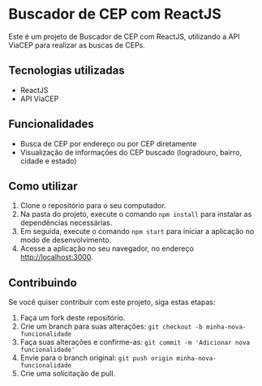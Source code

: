# Buscador de CEP com ReactJS

Este é um projeto de Buscador de CEP com ReactJS, utilizando a API ViaCEP para realizar as buscas de CEPs. 

## Tecnologias utilizadas

- ReactJS
- API ViaCEP

## Funcionalidades

- Busca de CEP por endereço ou por CEP diretamente
- Visualização de informações do CEP buscado (logradouro, bairro, cidade e estado)

## Como utilizar

1. Clone o repositório para o seu computador.
2. Na pasta do projeto, execute o comando `npm install` para instalar as dependências necessárias.
3. Em seguida, execute o comando `npm start` para iniciar a aplicação no modo de desenvolvimento.
4. Acesse a aplicação no seu navegador, no endereço [http://localhost:3000](http://localhost:3000).

## Contribuindo

Se você quiser contribuir com este projeto, siga estas etapas:

1. Faça um fork deste repositório.
2. Crie um branch para suas alterações: `git checkout -b minha-nova-funcionalidade`
3. Faça suas alterações e confirme-as: `git commit -m 'Adicionar nova funcionalidade'`
4. Envie para o branch original: `git push origin minha-nova-funcionalidade`
5. Crie uma solicitação de pull.
